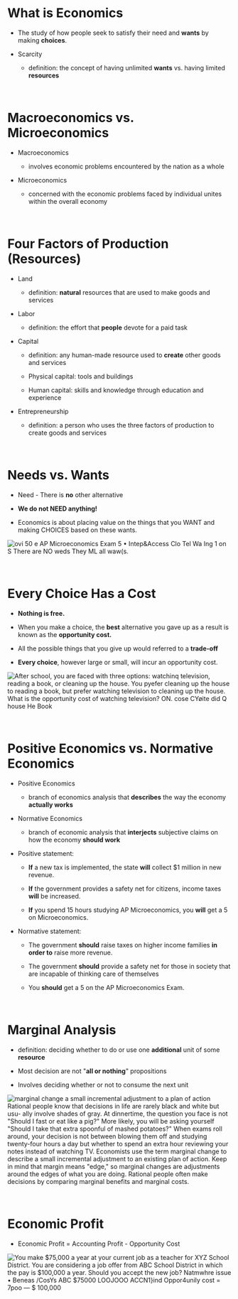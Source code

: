 # What is Economics

  -  The study of how people seek to satisfy their need and **wants**
     by making **choices**.

  -  Scarcity
    
      -  definition: the concept of having unlimited **wants** vs.
         having limited **resources**

 

# Macroeconomics vs. Microeconomics

  -  Macroeconomics
    
      -  involves economic problems encountered by the nation as a
         whole

  -  Microeconomics
    
      -  concerned with the economic problems faced by individual
         unites within the overall economy

 

# Four Factors of Production (Resources)

  -  Land
    
      -  definition: **natural** resources that are used to make goods
         and services

  -  Labor
    
      -  definition: the effort that **people** devote for a paid task

  -  Capital
    
      -  definition: any human-made resource used to **create** other
         goods and services
    
      -  Physical capital: tools and buildings
    
      -  Human capital: skills and knowledge through education and
         experience

  -  Entrepreneurship
    
      -  definition: a person who uses the three factors of production
         to create goods and services

 

# Needs vs. Wants

  -  Need - There is **no** other alternative

  -  **We do not NEED anything\!**

  -  Economics is about placing value on the things that you WANT and
     making CHOICES based on these wants.

  ![ovi 50 e AP Microeconomics Exam 5 • Intep\&Access Clo Tel Wa Ing 1
  on S There are NO weds They ML all waw(s. ](./media/image1.png)

 

# Every Choice Has a Cost

  -  **Nothing is free.**

  -  When you make a choice, the **best** alternative you gave up as a
     result is known as the **opportunity cost.**

  -  All the possible things that you give up would referred to a
     **trade-off**

  -  **Every choice**, however large or small, will incur an
     opportunity cost.

  ![After school, you are faced with three options: watchinq television,
  reading a book, or cleaning up the house. You pyefer cleaning up the
  house to reading a book, but prefer watching television to cleaning up
  the house. What is the opportunity cost of watching television? ON.
  cose CYøite did Q house He Book ](./media/image2.png)
  
   

# Positive Economics vs. Normative Economics

  -  Positive Economics
    
      -  branch of economics analysis that **describes** the way the
         economy **actually works**

  -  Normative Economics
    
      -  branch of economic analysis that **interjects** subjective
         claims on how the economy **should work**

  -  Positive statement:
    
      -  **If** a new tax is implemented, the state **will** collect $1
         million in new revenue.
    
      -  **If** the government provides a safety net for citizens,
         income taxes **will** be increased.
    
      -  **If** you spend 15 hours studying AP Microeconomics, you
         **will** get a 5 on Microeconomics.

  -  Normative statement:
    
      -  The government **should** raise taxes on higher income
         families **in order to** raise more revenue.
    
      -  The government **should** provide a safety net for those in
         society that are incapable of thinking care of themselves
    
      -  You **should** get a 5 on the AP Microeconomics Exam.

 

# Marginal Analysis

  -  definition: deciding whether to do or use one **additional** unit
     of some **resource**

  -  Most decision are not "**all or nothing**" propositions

  -  Involves deciding whether or not to consume the next unit

  ![marginal change a small incremental adjustment to a plan of action
  Rational people know that decisions in life are rarely black and white
  but usu- ally involve shades of gray. At dinnertime, the question you
  face is not "Should I fast or eat like a pig?" More likely, you will
  be asking yourself "Should I take that extra spoonful of mashed
  potatoes?" When exams roll around, your decision is not between
  blowing them off and studying twenty-four hours a day but whether to
  spend an extra hour reviewing your notes instead of watching TV.
  Economists use the term marginal change to describe a small
  incremental adjustment to an existing plan of action. Keep in mind
  that margin means "edge," so marginal changes are adjustments around
  the edges of what you are doing. Rational people often make decisions
  by comparing marginal benefits and marginal costs.
  ](./media/image3.png)

 

# Economic Profit

  -  Economic Profit = Accounting Profit - Opportunity Cost

  ![You make $75,000 a year at your current job as a teacher for XYZ
  School District. You are considering a job offer from ABC School
  District in which the pay is $100,000 a year. Should you accept the
  new job? Natmwhre issue • Beneas /CosYs ABC $75000 LOOJOOO ACCN1}ind
  Oppor4unily cost = $7$poo — $ 100,000 ](./media/image4.png)
